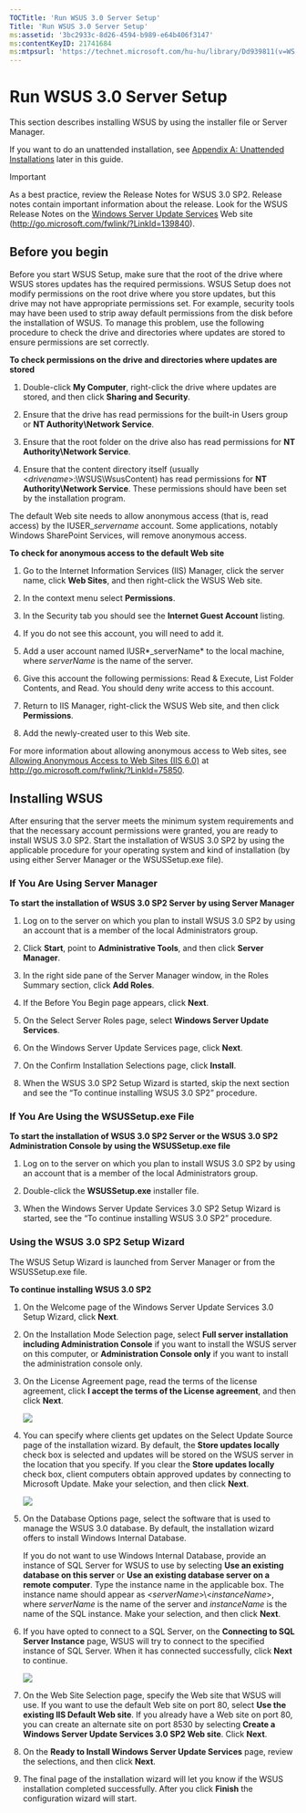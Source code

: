 ```yaml
---
TOCTitle: 'Run WSUS 3.0 Server Setup'
Title: 'Run WSUS 3.0 Server Setup'
ms:assetid: '3bc2933c-8d26-4594-b989-e64b406f3147'
ms:contentKeyID: 21741684
ms:mtpsurl: 'https://technet.microsoft.com/hu-hu/library/Dd939811(v=WS.10)'
---
```


Run WSUS 3.0 Server Setup
=========================

This section describes installing WSUS by using the installer file or Server Manager.

If you want to do an unattended installation, see [Appendix A: Unattended Installations](https://technet.microsoft.com/2443408e-5bd2-4b1f-b0a5-7ee1452fe5bc) later in this guide.

> [!Important]  
> As a best practice, review the Release Notes for WSUS 3.0 SP2. Release notes contain important information about the release. Look for the WSUS Release Notes on the <a href="http://go.microsoft.com/fwlink/?linkid=139840">Windows Server Update Services</a> Web site (http://go.microsoft.com/fwlink/?LinkId=139840).
 

Before you begin
----------------

Before you start WSUS Setup, make sure that the root of the drive where WSUS stores updates has the required permissions. WSUS Setup does not modify permissions on the root drive where you store updates, but this drive may not have appropriate permissions set. For example, security tools may have been used to strip away default permissions from the disk before the installation of WSUS. To manage this problem, use the following procedure to check the drive and directories where updates are stored to ensure permissions are set correctly.

**To check permissions on the drive and directories where updates are stored**
1.  Double-click **My Computer**, right-click the drive where updates are stored, and then click **Sharing and Security**.

2.  Ensure that the drive has read permissions for the built-in Users group or **NT Authority\\Network Service**.

3.  Ensure that the root folder on the drive also has read permissions for **NT Authority\\Network Service**.

4.  Ensure that the content directory itself (usually &lt;*drivename*&gt;:\\WSUS\\WsusContent) has read permissions for **NT Authority\\Network Service**. These permissions should have been set by the installation program.

The default Web site needs to allow anonymous access (that is, read access) by the IUSER\_*servername* account. Some applications, notably Windows SharePoint Services, will remove anonymous access.

**To check for anonymous access to the default Web site**
1.  Go to the Internet Information Services (IIS) Manager, click the server name, click **Web Sites**, and then right-click the WSUS Web site.

2.  In the context menu select **Permissions**.

3.  In the Security tab you should see the **Internet Guest Account** listing.

4.  If you do not see this account, you will need to add it.

5.  Add a user account named IUSR*\_serverName* to the local machine, where *serverName* is the name of the server.

6.  Give this account the following permissions: Read & Execute, List Folder Contents, and Read. You should deny write access to this account.

7.  Return to IIS Manager, right-click the WSUS Web site, and then click **Permissions**.

8.  Add the newly-created user to this Web site.

For more information about allowing anonymous access to Web sites, see [Allowing Anonymous Access to Web Sites (IIS 6.0)](http://go.microsoft.com/fwlink/?linkid=75850) at http://go.microsoft.com/fwlink/?LinkId=75850.

Installing WSUS
---------------

After ensuring that the server meets the minimum system requirements and that the necessary account permissions were granted, you are ready to install WSUS 3.0 SP2. Start the installation of WSUS 3.0 SP2 by using the applicable procedure for your operating system and kind of installation (by using either Server Manager or the WSUSSetup.exe file).

### If You Are Using Server Manager

**To start the installation of WSUS 3.0 SP2 Server by using Server Manager**
1.  Log on to the server on which you plan to install WSUS 3.0 SP2 by using an account that is a member of the local Administrators group.

2.  Click **Start**, point to **Administrative Tools**, and then click **Server Manager**.

3.  In the right side pane of the Server Manager window, in the Roles Summary section, click **Add Roles**.

4.  If the Before You Begin page appears, click **Next**.

5.  On the Select Server Roles page, select **Windows Server Update Services**.

6.  On the Windows Server Update Services page, click **Next**.

7.  On the Confirm Installation Selections page, click **Install**.

8.  When the WSUS 3.0 SP2 Setup Wizard is started, skip the next section and see the “To continue installing WSUS 3.0 SP2” procedure.

### If You Are Using the WSUSSetup.exe File

**To start the installation of WSUS 3.0 SP2 Server or the WSUS 3.0 SP2 Administration Console by using the WSUSSetup.exe file**
1.  Log on to the server on which you plan to install WSUS 3.0 SP2 by using an account that is a member of the local Administrators group.

2.  Double-click the **WSUSSetup.exe** installer file.

3.  When the Windows Server Update Services 3.0 SP2 Setup Wizard is started, see the “To continue installing WSUS 3.0 SP2” procedure.

### Using the WSUS 3.0 SP2 Setup Wizard

The WSUS Setup Wizard is launched from Server Manager or from the WSUSSetup.exe file.

**To continue installing WSUS 3.0 SP2**
1.  On the Welcome page of the Windows Server Update Services 3.0 Setup Wizard, click **Next**.

2.  On the Installation Mode Selection page, select **Full server installation including Administration Console** if you want to install the WSUS server on this computer, or **Administration Console only** if you want to install the administration console only.

3.  On the License Agreement page, read the terms of the license agreement, click **I accept the terms of the License agreement**, and then click **Next**.

    ![](/security-updates/images/Dd939811.3d8849c4-1c1e-448f-ab9b-3e022bee42b5(WS.10).gif)

4.  You can specify where clients get updates on the Select Update Source page of the installation wizard. By default, the **Store updates locally** check box is selected and updates will be stored on the WSUS server in the location that you specify. If you clear the **Store updates locally** check box, client computers obtain approved updates by connecting to Microsoft Update. Make your selection, and then click **Next**.

    ![](/security-updates/images/Dd939811.1cdebb3e-4745-44fa-9a70-24484e090245(WS.10).gif)

5.  On the Database Options page, select the software that is used to manage the WSUS 3.0 database. By default, the installation wizard offers to install Windows Internal Database.

    If you do not want to use Windows Internal Database, provide an instance of SQL Server for WSUS to use by selecting **Use an existing database on this server** or **Use an existing database server on a remote computer**. Type the instance name in the applicable box. The instance name should appear as &lt;*serverName*&gt;\\&lt;*instanceName*&gt;, where *serverName* is the name of the server and *instanceName* is the name of the SQL instance. Make your selection, and then click **Next**.

6.  If you have opted to connect to a SQL Server, on the **Connecting to SQL Server Instance** page, WSUS will try to connect to the specified instance of SQL Server. When it has connected successfully, click **Next** to continue.

    ![](/security-updates/images/Dd939811.48677189-5dc7-43cc-b1b4-cb2f9f437665(WS.10).gif)

7.  On the Web Site Selection page, specify the Web site that WSUS will use. If you want to use the default Web site on port 80, select **Use the existing IIS Default Web site**. If you already have a Web site on port 80, you can create an alternate site on port 8530 by selecting **Create a Windows Server Update Services 3.0 SP2 Web site**. Click **Next**.

8.  On the **Ready to Install Windows Server Update Services** page, review the selections, and then click **Next**.

9.  The final page of the installation wizard will let you know if the WSUS installation completed successfully. After you click **Finish** the configuration wizard will start.
